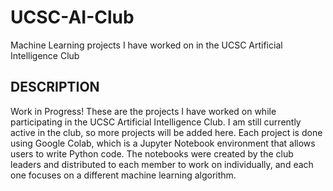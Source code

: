 # UCSC-AI-Club
Machine Learning projects I have worked on in the UCSC Artificial Intelligence Club

DESCRIPTION
-----------
Work in Progress! These are the projects I have worked on while participating in the UCSC Artificial Intelligence Club. I am still
currently active in the club, so more projects will be added here. Each project is done using Google Colab, which is a Jupyter
Notebook environment that allows users to write Python code. The notebooks were created by the club leaders and distributed to each member
to work on individually, and each one focuses on a different machine learning algorithm.

